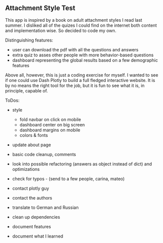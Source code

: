 ## Attachment Style Test
This app is inspired by a book on adult attachment styles I read last summer.
I disliked all of the quizes I could find on the internet both content and implementation
wise. So decided to code my own.

Distinguishing features:
- user can download the pdf with all the questions and answers
- extra quiz to asses other people with more behavior-based questions
- dashboard representing the global results based on a few demographic features

Above all, however, this is just a coding exercise for myself. I wanted to see if one
could use Dash Plotly to build a full fledged interactive website. It is by no means 
the right tool for the job, but it is fun to see what it is, in principle, capable of.

ToDos:
- style
  - fold navbar on click on mobile
  - dashboard center on big screen
  - dashboard margins on mobile
  - colors & fonts
- update about page
- basic code cleanup, comments
- look into possible refactoring (answers as object instead of dict) and optimizations
- check for typos - (send to a few people, carina, mateo)

- contact plotly guy
- contact the authors

- translate to German and Russian

- clean up dependencies  
- document features
- document what I learned
